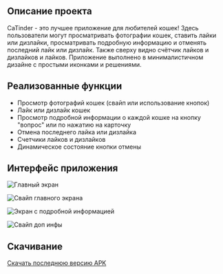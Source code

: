 ## Описание проекта

CaTinder - это лучшее приложение для любителей кошек! Здесь пользователи могут просматривать фотографии кошек, 
ставить лайки или дизлайки, просматривать подробную информацию и отменять последний лайк или дизлайк. Также сверху видно счётчик лайков и дизлайков и лайков.
Приложение выполнено в минималистичном дизайне с простыми иконками и решениями.

## Реализованные функции

- Просмотр фотографий кошек (свайп или использование кнопок)
- Лайк или дизлайк кошек
- Просмотр подробной информации о каждой кошке на кнопку "вопрос" или по нажатию на карточку
- Отмена последнего лайка или дизлайка
- Счетчики лайков и дизлайков
- Динамическое состояние кнопки отмены

## Интерфейс приложения

![Главный экран](assets/screenshots/home.png)


![Свайп главного экрана](assets/screenshots/swipe.png)


![Экран с подробной информацией](assets/screenshots/detail.png)


![Свайп доп инфы](assets/screenshots/swipe_detail.png)


## Скачивание

[Скачать последнюю версию APK](https://disk.yandex.ru/d/RBCARTZCkKDqyA)
